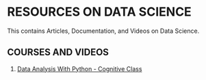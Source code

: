 # RESOURCES ON DATA SCIENCE

This contains Articles, Documentation, and Videos on Data Science.

## COURSES AND VIDEOS

1. [Data Analysis With Python - Cognitive Class](https://cognitiveclass.ai/courses/data-analysis-python)
